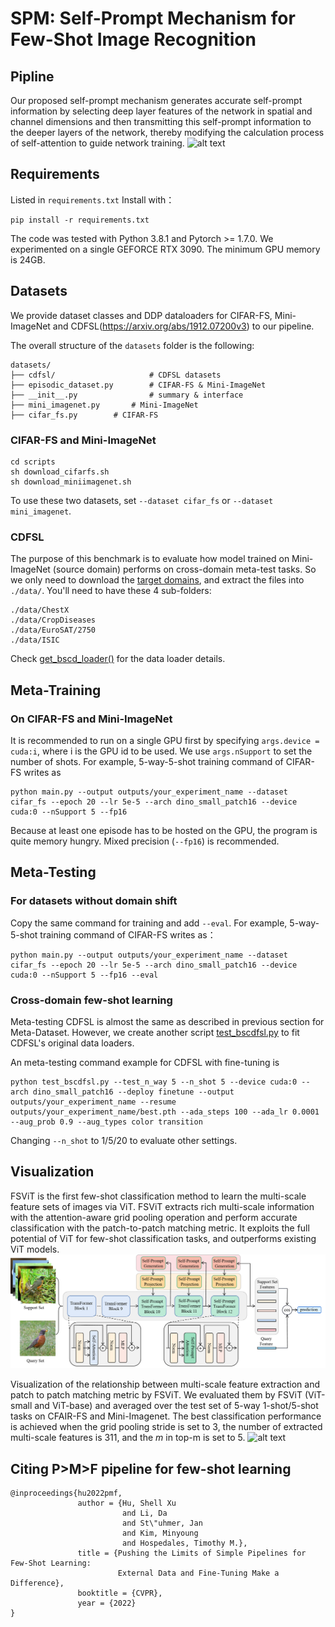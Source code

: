 # SPM: Self-Prompt Mechanism for Few-Shot Image Recognition
## Pipline
Our proposed self-prompt mechanism generates accurate self-prompt information by selecting deep layer features of
the network in spatial and channel dimensions and then transmitting this self-prompt information to the deeper layers of the
network, thereby modifying the calculation process of self-attention to guide network training.
![alt text](pipline.png)

## Requirements
Listed in `requirements.txt` Install with：
```
pip install -r requirements.txt
```
The code was tested with Python 3.8.1 and Pytorch >= 1.7.0.
We experimented on a single GEFORCE RTX 3090. 
The minimum GPU memory is 24GB. 

## Datasets
We provide dataset classes and DDP dataloaders for CIFAR-FS, Mini-ImageNet and CDFSL(https://arxiv.org/abs/1912.07200v3) to our pipeline.

The overall structure of the `datasets` folder is the following:
```
datasets/
├── cdfsl/                     # CDFSL datasets
├── episodic_dataset.py        # CIFAR-FS & Mini-ImageNet
├── __init__.py                # summary & interface
├── mini_imagenet.py       # Mini-ImageNet
├── cifar_fs.py        # CIFAR-FS
```

### CIFAR-FS and Mini-ImageNet
```
cd scripts
sh download_cifarfs.sh
sh download_miniimagenet.sh
```
To use these two datasets, set `--dataset cifar_fs` or `--dataset mini_imagenet`.

### CDFSL
The purpose of this benchmark is to evaluate how model trained on Mini-ImageNet (source domain) performs on cross-domain meta-test tasks. 
So we only need to download the [target domains](https://github.com/yunhuiguo/CVPR-2021-L2ID-Classification-Challenges#target-domains), and extract the files into `./data/`.
You'll need to have these 4 sub-folders: 
```
./data/ChestX
./data/CropDiseases
./data/EuroSAT/2750
./data/ISIC
```
Check [get_bscd_loader()](datasets/__init__.py#L158) for the data loader details.

## Meta-Training

### On CIFAR-FS and Mini-ImageNet
It is recommended to run on a single GPU first by specifying `args.device = cuda:i`, where i is the GPU id to be used. 
We use `args.nSupport` to set the number of shots. For example, 5-way-5-shot training command of CIFAR-FS writes as
```
python main.py --output outputs/your_experiment_name --dataset cifar_fs --epoch 20 --lr 5e-5 --arch dino_small_patch16 --device cuda:0 --nSupport 5 --fp16
```
Because at least one episode has to be hosted on the GPU, the program is quite memory hungry. Mixed precision (`--fp16`) is recommended.

## Meta-Testing

### For datasets without domain shift
Copy the same command for training and add `--eval`. For example, 5-way-5-shot training command of CIFAR-FS writes as：
```
python main.py --output outputs/your_experiment_name --dataset cifar_fs --epoch 20 --lr 5e-5 --arch dino_small_patch16 --device cuda:0 --nSupport 5 --fp16 --eval
```

### Cross-domain few-shot learning
Meta-testing CDFSL is almost the same as described in previous section for Meta-Dataset. However, we create another script [test_bscdfsl.py](test_bscdfsl.py) to fit CDFSL's original data loaders. 

An meta-testing command example for CDFSL with fine-tuning is
```
python test_bscdfsl.py --test_n_way 5 --n_shot 5 --device cuda:0 --arch dino_small_patch16 --deploy finetune --output outputs/your_experiment_name --resume outputs/your_experiment_name/best.pth --ada_steps 100 --ada_lr 0.0001 --aug_prob 0.9 --aug_types color transition
```
Changing `--n_shot` to 1/5/20 to evaluate other settings.

## Visualization
FSViT is the first few-shot classification method to learn the multi-scale feature sets of images via ViT. FSViT extracts rich multi-scale information with the attention-aware grid pooling operation and perform accurate classification with the patch-to-patch matching metric. It exploits the full potential of ViT for few-shot classification tasks, and outperforms existing ViT models.
![alt text](2.png)

Visualization of the relationship between multi-scale feature extraction and patch to patch matching metric by FSViT. We evaluated them by FSViT (ViT-small and ViT-base) and averaged over the test set of 5-way 1-shot/5-shot tasks on CFAIR-FS and Mini-Imagenet. The best classification performance is achieved when the grid pooling stride is set to 3, the number of extracted multi-scale features is 311, and the $m$ in top-m is set to 5.
![alt text](9.png)

## Citing P>M>F pipeline for few-shot learning 
```
@inproceedings{hu2022pmf,
               author = {Hu, Shell Xu
                         and Li, Da
                         and St\"uhmer, Jan
                         and Kim, Minyoung
                         and Hospedales, Timothy M.},
               title = {Pushing the Limits of Simple Pipelines for Few-Shot Learning:
                        External Data and Fine-Tuning Make a Difference},
               booktitle = {CVPR},
               year = {2022}
}
```
